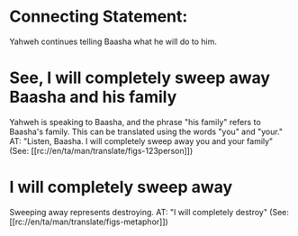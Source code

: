 # Connecting Statement:

Yahweh continues telling Baasha what he will do to him.

# See, I will completely sweep away Baasha and his family

Yahweh is speaking to Baasha, and the phrase "his family" refers to Baasha's family. This can be translated using the words "you" and "your." AT: "Listen, Baasha. I will completely sweep away you and your family" (See: [[rc://en/ta/man/translate/figs-123person]])

# I will completely sweep away

Sweeping away represents destroying. AT: "I will completely destroy" (See: [[rc://en/ta/man/translate/figs-metaphor]])